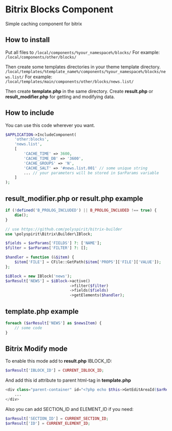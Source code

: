 # Bitrix Blocks Component
Simple caching component for bitrix

## How to install
Put all files to 
`/local/components/%your_namespace%/blocks/`
For example:
`/local/components/other/blocks/`

Then create some templates directories in your theme template directory.
`/local/templates/%template_name%/components/%your_namespace%/blocks/news.list/`
For example:
`/local/templates/main/components/other/blocks/news.list/`

Then create **template.php** in the same directory.
Create **result.php** or **result_modifier.php** for getting and modifying data.

## How to include

You can use this code wherever you want.

```php
$APPLICATION->IncludeComponent(
    'other:blocks',
    'news.list',
    [
        'CACHE_TIME' => 3600,
        'CACHE_TIME_DB' => '3600',
        'CACHE_GROUPS' => 'N',
        'CACHE_SALT' => '#news.list.001' // some unique string
        ... // your parameters will be stored in $arParams variable
    ]
);
```

## result_modifier.php or **result.php** example

```php
if (!defined('B_PROLOG_INCLUDED') || B_PROLOG_INCLUDED !== true) {
    die();
}

// use https://github.com/polyspirit/bitrix-builder
use \polyspirit\Bitrix\Builder\IBlock;

$fields = $arParams['FIELDS'] ?: ['NAME'];
$filter = $arParams['FILTER'] ?: [];

$handler = function (&$item) {
    $item['FILE'] = CFile::GetPath($item['PROPS']['FILE']['VALUE']);
};

$iBlock = new IBlock('news');
$arResult['NEWS'] = $iBlock->active()
                            ->filter($filter)
                            ->fields($fields)
                            ->getElements($handler);
```

## template.php example

```php
foreach ($arResult['NEWS'] as $newsItem) {
    // some code
}
```

## Bitrix Modify mode

To enable this mode add to **result.php** IBLOCK_ID:

```php
$arResult['IBLOCK_ID'] = CURRENT_IBLOCK_ID;
```

And add this id attribute to parent html-tag in **template.php**

```php
<div class="parent-container" id="<?php echo $this->GetEditAreaId($arResult['AREA_ID']); ?>">
    ...
</div>
```

Also you can add SECTION_ID and ELEMENT_ID if you need:

```php
$arResult['SECTION_ID'] = CURRENT_SECTION_ID;
$arResult['ID'] = CURRENT_ELEMENT_ID;
```